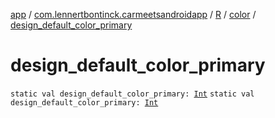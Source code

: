 [app](../../../index.md) / [com.lennertbontinck.carmeetsandroidapp](../../index.md) / [R](../index.md) / [color](index.md) / [design_default_color_primary](./design_default_color_primary.md)

# design_default_color_primary

`static val design_default_color_primary: `[`Int`](https://kotlinlang.org/api/latest/jvm/stdlib/kotlin/-int/index.html)
`static val design_default_color_primary: `[`Int`](https://kotlinlang.org/api/latest/jvm/stdlib/kotlin/-int/index.html)